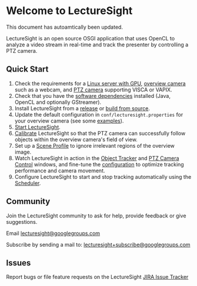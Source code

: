 # Welcome to LectureSight

This document has autoamtically been updated.

LectureSight is an open source OSGI application that uses OpenCL to analyze a video stream in real-time and track the presenter by controlling a PTZ camera.

## Quick Start

1. Check the requirements for a [Linux server with GPU](hardware/server), [overview camera](hardware/overview-camera) such as a webcam, and [PTZ camera](hardware/ptz-camera) supporting VISCA or VAPIX.
1. Check that you have the [software dependencies](install/dependencies) installed (Java, OpenCL and optionally GStreamer).
1. Install LectureSight from a [release](install/release) or [build from source](install/source).
1. Update the default configuration in `conf/lecturesight.properties` for your overview camera (see some [examples](config/examples)).
1. [Start LectureSight](install/start).
1. [Calibrate](config/calibration) LectureSight so that the PTZ camera can successfully follow objects within the overview camera's field of view.
1. Set up a [Scene Profile](ui/profile) to ignore irrelevant regions of the overview image.
1. Watch LectureSight in action in the [Object Tracker](ui/objecttracker) and [PTZ Camera Control](ui/cameracontrol) windows, and fine-tune the [configuration](ui/config) to optimize tracking performance and camera movement.
1. Configure LectureSight to start and stop tracking automatically using the [Scheduler](core/scheduler).

## Community

Join the LectureSight community to ask for help, provide feedback or give suggestions.

Email [lecturesight@googlegroups.com](mailto:lecturesight@googlegroups.com)

Subscribe by sending a mail to: [lecturesight+subscribe@googlegroups.com](mailto:lecturesight+subscribe@googlegroups.com](mailto:))

## Issues

Report bugs or file feature requests on the LectureSight [JIRA Issue Tracker](http://opencast.jira.com/browse/LS)
